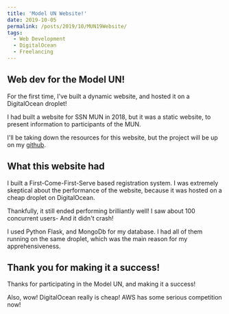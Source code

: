 ```yaml
---
title: 'Model UN Website!'
date: 2019-10-05
permalink: /posts/2019/10/MUN19Website/
tags:
  - Web Development
  - DigitalOcean
  - Freelancing
---
```


Web dev for the Model UN!
------
For the first time, I've built a dynamic website, and hosted it on a DigitalOcean droplet!

I had built a website for SSN MUN in 2018, but it was a static website, to present information to participants of the MUN.

I'll be taking down the resources for this website, but the project will be up on my [github](https://github.com/srinathvrao/ssnmun19).

What this website had
------
I built a First-Come-First-Serve based registration system. I was extremely skeptical about the performance of the website, because it was hosted on a cheap droplet on DigitalOcean.

Thankfully, it still ended performing brilliantly well! I saw about 100 concurrent users- And it didn't crash!

I used Python Flask, and MongoDb for my database. I had all of them running on the same droplet, which was the main reason for my apprehensiveness.

Thank you for making it a success!
------
Thanks for participating in the Model UN, and making it a success!

Also, wow! DigitalOcean really is cheap! AWS has some serious competition now!
